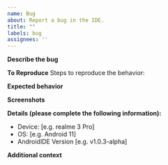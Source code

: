 ```yaml
---
name: Bug
about: Report a bug in the IDE.
title: ""
labels: bug
assignees: ''
---
```


**Describe the bug**
<!-- Write a clear and concise description of what the bug is. -->

**To Reproduce**
Steps to reproduce the behavior:
<!-- Write steps to reproduce this bug -->

**Expected behavior**
<!-- Write a clear and concise description of what you expected to happen. -->

**Screenshots**
<!-- If applicable, add screenshots to help explain your problem. -->

**Details (please complete the following information):**
 - Device: [e.g. realme 3 Pro]
 - OS: [e.g. Android 11]
 - AndroidIDE Version [e.g. v1.0.3-alpha]

**Additional context**
<!-- Add any other context about the problem here. -->
